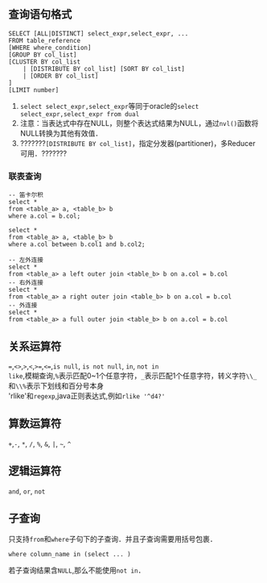 ## 查询语句格式
```
SELECT [ALL|DISTINCT] select_expr,select_expr, ...
FROM table_reference
[WHERE where_condition]
[GROUP BY col_list]
[CLUSTER BY col_list
	| [DISTRIBUTE BY col_list] [SORT BY col_list]
	| [ORDER BY col_list]
]
[LIMIT number]
```
1. `select select_expr,select_expr`等同于oracle的`select select_expr,select_expr from dual`
2. 注意：当表达式中存在NULL，则整个表达式结果为NULL，通过`nvl()`函数将NULL转换为其他有效值．
3. ???????`[DISTRIBUTE BY col_list]`，指定分发器(partitioner)，多Reducer可用．???????

### 联表查询
```
-- 笛卡尔积
select *
from <table_a> a, <table_b> b
where a.col = b.col;

select *
from <table_a> a, <table_b> b
where a.col between b.col1 and b.col2;
```
```
-- 左外连接
select *
from <table_a> a left outer join <table_b> b on a.col = b.col
-- 右外连接
select *
from <table_a> a right outer join <table_b> b on a.col = b.col
-- 外连接
select *
from <table_a> a full outer join <table_b> b on a.col = b.col
```

## 关系运算符
`=`,`<>`,`>`,`<`,`>=`,`<=`,`is null`, `is not null`, `in`, `not in`<br>
`like`,模糊查询,`%`表示匹配0~1个任意字符，`_`表示匹配1个任意字符，转义字符`\\_`和`\\%`表示下划线和百分号本身<br>
'rlike'和`regexp`,java正则表达式,例如`rlike '^d4?'`<br>

## 算数运算符
`+`,`-`, `*`, `/`, `%`, `&`, `|`, `~`, `^`

## 逻辑运算符
`and`, `or`, `not`

## 子查询
只支持`from`和`where`子句下的子查询．并且子查询需要用括号包裹．
```
where column_name in (select ... )
```
若子查询结果含`NULL`,那么不能使用`not in`．
